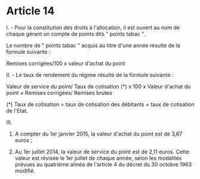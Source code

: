 # Article 14

I. - Pour la constitution des droits à l'allocation, il est ouvert au nom de chaque gérant un compte de points dits " points tabac ".

Le nombre de " points tabac " acquis au titre d'une année résulte de la formule suivante :

Remises corrigées/100 x valeur d'achat du point

II. - Le taux de rendement du régime résulte de la formule suivante :

Valeur de service du point/ Taux de cotisation (*) x 100 x Valeur d'achat du point × Remises corrigées/ Remises brutes

(*) Taux de cotisation = taux de cotisation des débitants + taux de cotisation de l'Etat.

III.

1. A compter du 1er janvier 2015, la valeur d'achat du point est de 3,67 euros ;

2. Au 1er juillet 2014, la valeur de service du point est de 2,11 euros. Cette valeur est révisée le 1er juillet de chaque année, selon les modalités prévues au quatrième alinéa de l'article 4 du décret du 30 octobre 1963 modifié.
